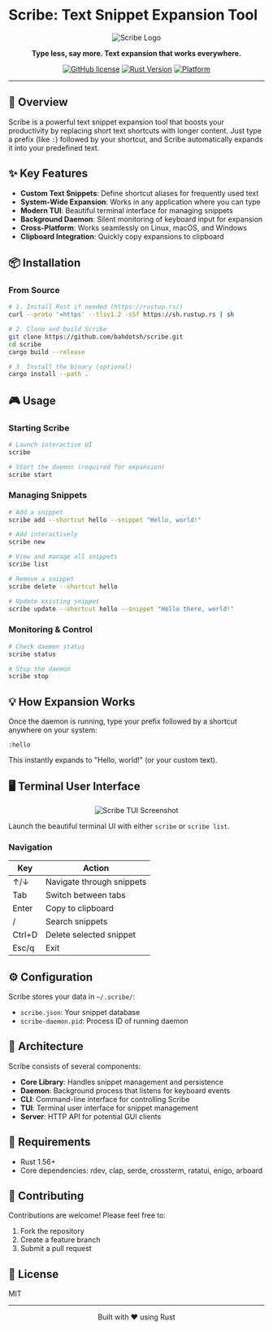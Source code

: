 
# Scribe: Text Snippet Expansion Tool

<div align="center">

![Scribe Logo](https://via.placeholder.com/150x150)

**Type less, say more. Text expansion that works everywhere.**

[![GitHub license](https://img.shields.io/github/license/snipt/scribe)](https://github.com/snipt/scribe/blob/main/LICENSE)
[![Rust Version](https://img.shields.io/badge/rust-1.56+-orange.svg)](https://www.rust-lang.org/)
[![Platform](https://img.shields.io/badge/platform-Linux%20%7C%20macOS%20%7C%20Windows-blue.svg)]()

</div>

---
## 🚀 Overview

Scribe is a powerful text snippet expansion tool that boosts your productivity by replacing short text shortcuts with longer content. Just type a prefix (like `:`) followed by your shortcut, and Scribe automatically expands it into your predefined text.

## ✨ Key Features

- **Custom Text Snippets**: Define shortcut aliases for frequently used text
- **System-Wide Expansion**: Works in any application where you can type
- **Modern TUI**: Beautiful terminal interface for managing snippets
- **Background Daemon**: Silent monitoring of keyboard input for expansion
- **Cross-Platform**: Works seamlessly on Linux, macOS, and Windows
- **Clipboard Integration**: Quickly copy expansions to clipboard

## 📦 Installation

### From Source

```bash
# 1. Install Rust if needed (https://rustup.rs/)
curl --proto '=https' --tlsv1.2 -sSf https://sh.rustup.rs | sh

# 2. Clone and build Scribe
git clone https://github.com/bahdotsh/scribe.git
cd scribe
cargo build --release

# 3. Install the binary (optional)
cargo install --path .
```

## 🎮 Usage

### Starting Scribe

```bash
# Launch interactive UI
scribe

# Start the daemon (required for expansion)
scribe start
```

### Managing Snippets

```bash
# Add a snippet
scribe add --shortcut hello --snippet "Hello, world!"

# Add interactively
scribe new

# View and manage all snippets
scribe list

# Remove a snippet
scribe delete --shortcut hello

# Update existing snippet
scribe update --shortcut hello --snippet "Hello there, world!"
```

### Monitoring & Control

```bash
# Check daemon status
scribe status

# Stop the daemon
scribe stop
```

## 💡 How Expansion Works

Once the daemon is running, type your prefix followed by a shortcut anywhere on your system:

```
:hello
```

This instantly expands to "Hello, world!" (or your custom text).

## 🖥️ Terminal User Interface

<div align="center">

![Scribe TUI Screenshot](https://via.placeholder.com/600x400)

</div>

Launch the beautiful terminal UI with either `scribe` or `scribe list`.

### Navigation

| Key         | Action                     |
|-------------|----------------------------|
| ↑/↓         | Navigate through snippets  |
| Tab         | Switch between tabs        |
| Enter       | Copy to clipboard          |
| /           | Search snippets            |
| Ctrl+D      | Delete selected snippet    |
| Esc/q       | Exit                       |

## ⚙️ Configuration

Scribe stores your data in `~/.scribe/`:

- `scribe.json`: Your snippet database
- `scribe-daemon.pid`: Process ID of running daemon

## 🧩 Architecture

Scribe consists of several components:

- **Core Library**: Handles snippet management and persistence
- **Daemon**: Background process that listens for keyboard events
- **CLI**: Command-line interface for controlling Scribe
- **TUI**: Terminal user interface for snippet management
- **Server**: HTTP API for potential GUI clients

## 🔨 Requirements

- Rust 1.56+
- Core dependencies: rdev, clap, serde, crossterm, ratatui, enigo, arboard

## 🤝 Contributing

Contributions are welcome! Please feel free to:

1. Fork the repository
2. Create a feature branch
3. Submit a pull request

## 📜 License

MIT

---

<div align="center">
  <p>Built with ❤️ using Rust</p>
</div>
